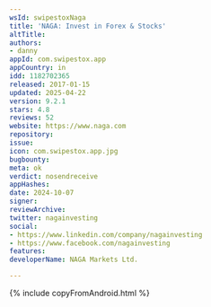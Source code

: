 ```yaml
---
wsId: swipestoxNaga
title: 'NAGA: Invest in Forex & Stocks'
altTitle: 
authors:
- danny
appId: com.swipestox.app
appCountry: in
idd: 1182702365
released: 2017-01-15
updated: 2025-04-22
version: 9.2.1
stars: 4.8
reviews: 52
website: https://www.naga.com
repository: 
issue: 
icon: com.swipestox.app.jpg
bugbounty: 
meta: ok
verdict: nosendreceive
appHashes: 
date: 2024-10-07
signer: 
reviewArchive: 
twitter: nagainvesting
social:
- https://www.linkedin.com/company/nagainvesting
- https://www.facebook.com/nagainvesting
features: 
developerName: NAGA Markets Ltd.

---
```


{% include copyFromAndroid.html %}
